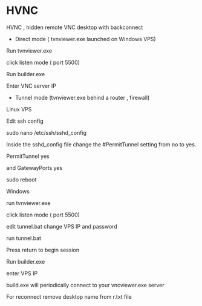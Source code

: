 # HVNC
HVNC , hidden remote VNC desktop with backconnect


- Direct  mode ( tvnviewer.exe launched on Windows VPS)

Run tvnviewer.exe

click listen mode ( port 5500)

Run  builder.exe

Enter VNC  server IP


- Tunnel mode (tvnviewer.exe behind a router , firewall)

Linux  VPS 

Edit ssh config 

sudo nano /etc/ssh/sshd_config 

Inside the sshd_config file  change the #PermitTunnel setting from no to yes.

PermitTunnel yes

and GatewayPorts yes

sudo reboot

Windows

run tvnviewer.exe

click listen mode ( port 5500)

edit tunnel.bat change VPS IP and password

run tunnel.bat

Press return to begin session

Run  builder.exe

enter VPS IP

build.exe will periodically connect to your vncviewer.exe server

For reconnect remove desktop name from r.txt file

